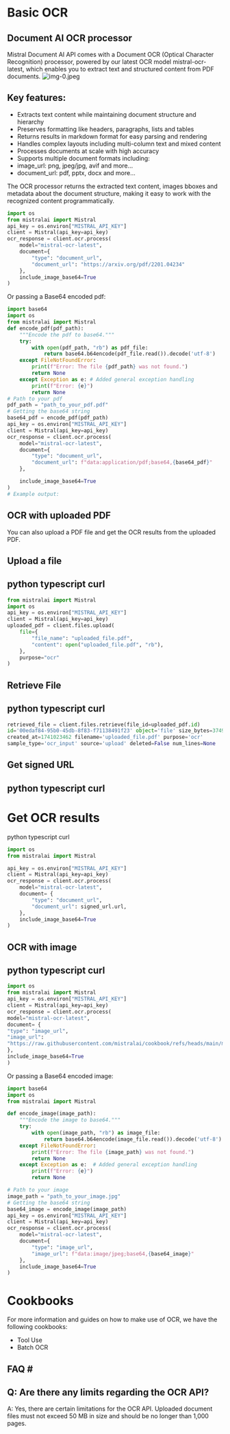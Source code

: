 # Basic OCR 

## Document AI OCR processor

Mistral Document AI API comes with a Document OCR (Optical Character Recognition) processor, powered by our latest OCR model mistral-ocr-latest, which enables you to extract text and structured content from PDF documents.
![img-0.jpeg](img-0.jpeg)

## Key features:

- Extracts text content while maintaining document structure and hierarchy
- Preserves formatting like headers, paragraphs, lists and tables
- Returns results in markdown format for easy parsing and rendering
- Handles complex layouts including multi-column text and mixed content
- Processes documents at scale with high accuracy
- Supports multiple document formats including:
- image_url: png, jpeg/jpg, avif and more...
- document_url: pdf, pptx, docx and more...

The OCR processor returns the extracted text content, images bboxes and metadata about the document structure, making it easy to work with the recognized content programmatically.

```python
import os
from mistralai import Mistral
api_key = os.environ["MISTRAL_API_KEY"]
client = Mistral(api_key=api_key)
ocr_response = client.ocr.process(
    model="mistral-ocr-latest",
    document={
        "type": "document_url",
        "document_url": "https://arxiv.org/pdf/2201.04234"
    },
    include_image_base64=True
)
```

Or passing a Base64 encoded pdf:

```python
import base64
import os
from mistralai import Mistral
def encode_pdf(pdf_path):
    """Encode the pdf to base64."""
    try:
        with open(pdf_path, "rb") as pdf_file:
            return base64.b64encode(pdf_file.read()).decode('utf-8')
    except FileNotFoundError:
        print(f"Error: The file {pdf_path} was not found.")
        return None
    except Exception as e: # Added general exception handling
        print(f"Error: {e}")
        return None
# Path to your pdf
pdf_path = "path_to_your_pdf.pdf"
# Getting the base64 string
base64_pdf = encode_pdf(pdf_path)
api_key = os.environ["MISTRAL_API_KEY"]
client = Mistral(api_key=api_key)
ocr_response = client.ocr.process(
    model="mistral-ocr-latest",
    document={
        "type": "document_url",
        "document_url": f"data:application/pdf;base64,{base64_pdf}"
    },

    include_image_base64=True
)
# Example output: 
```

## OCR with uploaded PDF

You can also upload a PDF file and get the OCR results from the uploaded PDF.

## Upload a file

## python typescript curl

```python
from mistralai import Mistral
import os
api_key = os.environ["MISTRAL_API_KEY"]
client = Mistral(api_key=api_key)
uploaded_pdf = client.files.upload(
    file={
        "file_name": "uploaded_file.pdf",
        "content": open("uploaded_file.pdf", "rb"),
    },
    purpose="ocr"
)
```

## Retrieve File

## python typescript curl

```python
retrieved_file = client.files.retrieve(file_id=uploaded_pdf.id)
id='00edaf84-95b0-45db-8f83-f71138491f23' object='file' size_bytes=3749788
created_at=1741023462 filename='uploaded_file.pdf' purpose='ocr'
sample_type='ocr_input' source='upload' deleted=False num_lines=None
```

## Get signed URL

## python typescript curl

# Get OCR results

python typescript curl
```python
import os
from mistralai import Mistral

api_key = os.environ["MISTRAL_API_KEY"]
client = Mistral(api_key=api_key)
ocr_response = client.ocr.process(
    model="mistral-ocr-latest",
    document= {
        "type": "document_url",
        "document_url": signed_url.url,
    },
    include_image_base64=True
)
```

## OCR with image

## python typescript curl

```python
import os
from mistralai import Mistral
api_key = os.environ["MISTRAL_API_KEY"]
client = Mistral(api_key=api_key)
ocr_response = client.ocr.process(
model="mistral-ocr-latest",
document= {
"type": "image_url",
"image_url":
"https://raw.githubusercontent.com/mistralai/cookbook/refs/heads/main/mistral/ocr/receipt.jpg"
},
include_image_base64=True
)
```

Or passing a Base64 encoded image:
```python
import base64
import os
from mistralai import Mistral

def encode_image(image_path):
    """Encode the image to base64."""
    try:
        with open(image_path, "rb") as image_file:
            return base64.b64encode(image_file.read()).decode('utf-8')
    except FileNotFoundError:
        print(f"Error: The file {image_path} was not found.")
        return None
    except Exception as e:  # Added general exception handling
        print(f"Error: {e}")
        return None

# Path to your image
image_path = "path_to_your_image.jpg"
# Getting the base64 string
base64_image = encode_image(image_path)
api_key = os.environ["MISTRAL_API_KEY"]
client = Mistral(api_key=api_key)
ocr_response = client.ocr.process(
    model="mistral-ocr-latest",
    document={
        "type": "image_url",
        "image_url": f"data:image/jpeg;base64,{base64_image}"
    },
    include_image_base64=True
)

```

# Cookbooks 

For more information and guides on how to make use of OCR, we have the following cookbooks:

- Tool Use
- Batch OCR


## FAQ \#

## Q: Are there any limits regarding the OCR API?

A: Yes, there are certain limitations for the OCR API. Uploaded document files must not exceed 50 MB in size and should be no longer than 1,000 pages.